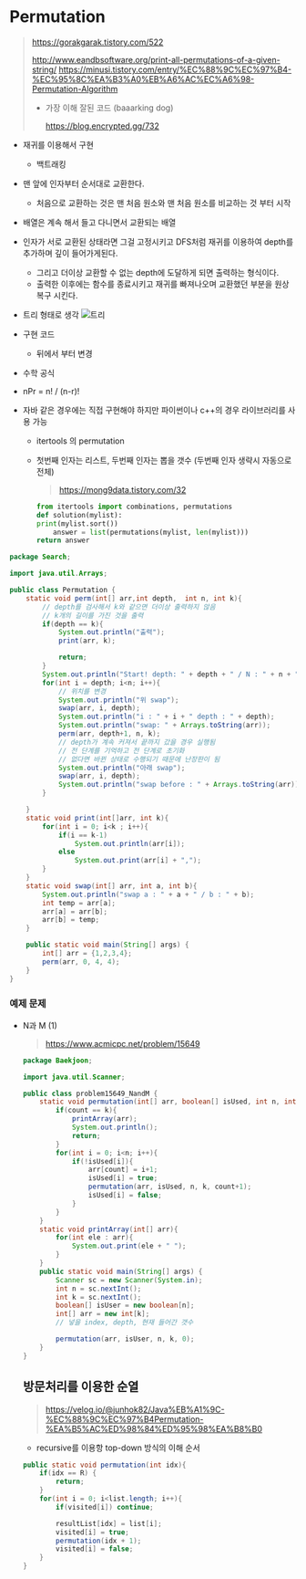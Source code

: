 # Permutation

> https://gorakgarak.tistory.com/522
>
> http://www.eandbsoftware.org/print-all-permutations-of-a-given-string/
> https://minusi.tistory.com/entry/%EC%88%9C%EC%97%B4-%EC%95%8C%EA%B3%A0%EB%A6%AC%EC%A6%98-Permutation-Algorithm
>
> - 가장 이해 잘된 코드 (baaarking dog)
>
>   https://blog.encrypted.gg/732

- 재귀를 이용해서 구현
  
    - 백트래킹
    
- 맨 앞에 인자부터 순서대로 교환한다.
  
  - 처음으로 교환하는 것은 맨 처음 원소와 맨 처음 원소를 비교하는 것 부터 시작
  
- 배열은 계속 해서 들고 다니면서 교환되는 배열

- 인자가 서로 교환된 상태라면 그걸 고정시키고 DFS처럼 재귀를 이용하여 depth를 추가하며 깊이 들어가게된다.
  - 그리고 더이상 교환할 수 없는 depth에 도달하게 되면 출력하는 형식이다.
  - 출력한 이후에는 함수를 종료시키고 재귀를 빠져나오며 교환했던 부분을 원상복구 시킨다.
  
- 트리 형태로 생각
    ![트리](http://www.eandbsoftware.org/wp-content/uploads/2013/07/NewPermutation.gif)
    
- 구현 코드
  
  - 뒤에서 부터 변경
  
- 수학 공식
  
- nPr = n! / (n-r)!
  
- 자바 같은 경우에는 직접 구현해야 하지만 파이썬이나 c++의 경우 라이브러리를 사용 가능

    - itertools 의 permutation

    - 첫번째 인자는 리스트, 두번째 인자는 뽑을 갯수 (두번째 인자 생략시 자동으로 전체)
    
        > https://mong9data.tistory.com/32
        
        ```python
        from itertools import combinations, permutations
        def solution(mylist):
        print(mylist.sort())
            answer = list(permutations(mylist, len(mylist)))
        return answer
        ```
        
        

```java
package Search;

import java.util.Arrays;

public class Permutation {
    static void perm(int[] arr,int depth,  int n, int k){
        // depth를 검사해서 k와 같으면 더이상 출력하지 않음
        // k개의 길이를 가진 것을 출력
        if(depth == k){
            System.out.println("출력");
            print(arr, k);

            return;
        }
        System.out.println("Start! depth: " + depth + " / N : " + n + " / K : " + k);
        for(int i = depth; i<n; i++){
            // 위치를 변경
            System.out.println("위 swap");
            swap(arr, i, depth);
            System.out.println("i : " + i + " depth : " + depth);
            System.out.println("swap: " + Arrays.toString(arr));
            perm(arr, depth+1, n, k);
            // depth가 계속 커져서 끝까지 갔을 경우 실행됨
            // 전 단계를 기억하고 전 단계로 초기화
            // 없다면 바뀐 상태로 수행되기 때문에 난장판이 됨
            System.out.println("아래 swap");
            swap(arr, i, depth);
            System.out.println("swap before : " + Arrays.toString(arr));
        }

    }
    static void print(int[]arr, int k){
        for(int i = 0; i<k ; i++){
            if(i == k-1)
                System.out.println(arr[i]);
            else
                System.out.print(arr[i] + ",");
        }
    }
    static void swap(int[] arr, int a, int b){
        System.out.println("swap a : " + a + " / b : " + b);
        int temp = arr[a];
        arr[a] = arr[b];
        arr[b] = temp;
    }

    public static void main(String[] args) {
        int[] arr = {1,2,3,4};
        perm(arr, 0, 4, 4);
    }
}
```

### 예제 문제

- N과 M (1)

  > https://www.acmicpc.net/problem/15649

  ```java
  package Baekjoon;
  
  import java.util.Scanner;
  
  public class problem15649_NandM {
      static void permutation(int[] arr, boolean[] isUsed, int n, int k, int count){
          if(count == k){
              printArray(arr);
              System.out.println();
              return;
          }
          for(int i = 0; i<n; i++){
              if(!isUsed[i]){
                  arr[count] = i+1;
                  isUsed[i] = true;
                  permutation(arr, isUsed, n, k, count+1);
                  isUsed[i] = false;
              }
          }
      }
      static void printArray(int[] arr){
          for(int ele : arr){
              System.out.print(ele + " ");
          }
      }
      public static void main(String[] args) {
          Scanner sc = new Scanner(System.in);
          int n = sc.nextInt();
          int k = sc.nextInt();
          boolean[] isUser = new boolean[n];
          int[] arr = new int[k];
          // 넣을 index, depth, 현재 들어간 갯수
  
          permutation(arr, isUser, n, k, 0);
      }
  }
  ```
  ## 방문처리를 이용한 순열
  > https://velog.io/@junhok82/Java%EB%A1%9C-%EC%88%9C%EC%97%B4Permutation-%EA%B5%AC%ED%98%84%ED%95%98%EA%B8%B0
  >
  - recursive를 이용항 top-down 방식의 이해 순서
  ```java
  public static void permutation(int idx){
      if(idx == R) {
          return;
      }
      for(int i = 0; i<list.length; i++){
          if(visited[i]) continue;

          resultList[idx] = list[i];
          visited[i] = true;
          permutation(idx + 1);
          visited[i] = false;
      }
  }
  ```

  